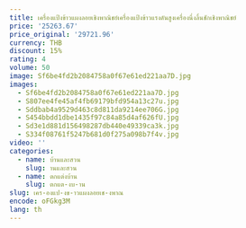 ```yaml
---
title: เครื่องแป้งข้าวแผงลอยเชิงพาณิชย์เครื่องแป้งข้าวแรงดันสูงเครื่องนึ่งลิ้นชักเชิงพาณิชย์
price: '25263.67'
price_original: '29721.96'
currency: THB
discount: 15%
rating: 4
volume: 50
image: Sf6be4fd2b2084758a0f67e61ed221aa7D.jpg
images:
  - Sf6be4fd2b2084758a0f67e61ed221aa7D.jpg
  - S807ee4fe45af4fb69179bfd954a13c27u.jpg
  - Sddbab4a9529d463c8d811da9214ee706G.jpg
  - S454bbdd1dbe1435f97c84a85d4af626fU.jpg
  - Sd3e1d881d156498287db440e49339ca3k.jpg
  - S334f08761f5247b681d0f275a098b7f4v.jpg
video: ''
categories:
  - name: บ้านและสวน
    slug: านและสวน
  - name: ตกแต่งบ้าน
    slug: ตกแต-งบ-าน
slug: เคร-องแป-งข-าวแผงลอยเช-งพาณ
encode: oFGkg3M
lang: th
---
```

  